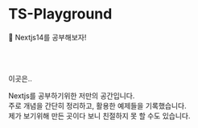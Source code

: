 # TS-Playground

🐸 Nextjs14를 공부해보자!

<br/>
<br/>

이곳은..

Nextjs를 공부하기위한 저만의 공간입니다.<br/>
주로 개념을 간단히 정리하고, 활용한 예제들을 기록했습니다.<br/>
제가 보기위해 만든 곳이다 보니 친절하지 못 할 수도 있습니다.</br><br/>
